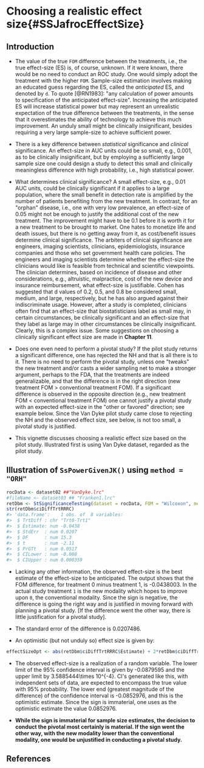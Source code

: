 # Choosing a realistic effect size{#SSJafrocEffectSize}





## Introduction
* The value of the true `FOM` difference between the treatments, i.e., the true effect-size (ES) is, of course, unknown. If it were known, there would be no need to conduct an ROC study. One would simply adopt the treatment with the higher `FOM`. Sample-size estimation involves making an educated guess regarding the ES, called the *anticipated* ES, and denoted by `d`. To quote [@RN1983]: "any calculation of power amounts to specification of the anticipated effect-size". Increasing the anticipated ES  will increase statistical power but may represent an unrealistic expectation of the true difference between the treatments, in the sense that it overestimates the ability of technology to achieve this much improvement. An unduly small  might be clinically insignificant, besides requiring a very large sample-size to achieve sufficient power.

* There is a key difference between *statistical* significance and *clinical* significance. An effect-size in AUC units could be so small, e.g., 0.001, as to be clinically insignificant, but by employing a sufficiently large sample size one could design a study to detect this small and clinically meaningless difference with high probability, i.e., high statistical power.

* What determines clinical significance? A small effect-size, e.g., 0.01 AUC units, could be clinically significant if it applies to a large population, where the small benefit in detection rate is amplified by the number of patients benefiting from the new treatment. In contrast, for an "orphan" disease, i.e., one with very low prevalence, an effect-size of 0.05 might not be enough to justify the additional cost of the new treatment. The improvement might have to be 0.1 before it is worth it for a new treatment to be brought to market. One hates to monetize life and death issues, but there is no getting away from it, as cost/benefit issues determine clinical significance. The arbiters of clinical significance are engineers, imaging scientists, clinicians, epidemiologists, insurance companies and those who set government health care policies. The engineers and imaging scientists determine whether the effect-size the clinicians would like is feasible from technical and scientific viewpoints. The clinician determines, based on incidence of disease and other considerations, e.g., altruistic, malpractice, cost of the new device and insurance reimbursement, what effect-size is justifiable. Cohen has suggested that d values of 0.2, 0.5, and 0.8 be considered small, medium, and large, respectively, but he has also argued against their indiscriminate usage. However, after a study is completed, clinicians often find that an effect-size that biostatisticians label as small may, in certain circumstances, be clinically significant and an effect-size that they label as large may in other circumstances be clinically insignificant. Clearly, this is a complex issue. Some suggestions on choosing a clinically significant effect size are made in **Chapter 11**.

* Does one even need to perform a pivotal study? If the pilot study returns a significant difference, one has rejected the NH and that is all there is to it. There is no need to perform the pivotal study, unless one "tweaks" the new treatment and/or casts a wider sampling net to make a stronger argument, perhaps to the FDA, that the treatments are indeed generalizable, and that the difference is in the right direction (new treatment FOM > conventional treatment FOM). If a significant difference is observed in the opposite direction (e.g., new treatment FOM < conventional treatment FOM) one cannot justify a pivotal study with an expected effect-size in the "other or favored" direction; see example below. Since the Van Dyke pilot study came close to rejecting the NH and the observed effect size, see below, is not too small, a pivotal study is justified.  

* This vignette discusses choosing a realistic effect size based on the pilot study. Illustrated first is using Van Dyke dataset, regarded as the pilot study.

## Illustration of `SsPowerGivenJK()` using `method = "ORH"`

```r
rocData <- dataset02 ##"VanDyke.lrc"
#fileName <- dataset03 ## "Franken1.lrc"
retDbm <- StSignificanceTesting(dataset = rocData, FOM = "Wilcoxon", method = "DBMH")
str(retDbm$ciDiffTrtRRRC)
#> 'data.frame':	1 obs. of  8 variables:
#>  $ TrtDiff : chr "Trt0-Trt1"
#>  $ Estimate: num -0.0438
#>  $ StdErr  : num 0.0207
#>  $ DF      : num 15.3
#>  $ t       : num -2.11
#>  $ PrGTt   : num 0.0517
#>  $ CILower : num -0.088
#>  $ CIUpper : num 0.000359
```

* Lacking any other information, the observed effect-size is the best estimate of the effect-size to be anticipated. The output shows that the FOM difference, for treatment 0 minus treatment 1, is -0.0438003. In the actual study treatment `1` is the new modality which hopes to improve upon `0`, the conventional modality. Since the sign is negative, the difference is going the right way and is justified in moving forward with planning a pivotal study. [If the difference went the other way, there is little justification for a pivotal study]. 

* The standard error of the difference is 0.0207486.

* An optimistic (but not unduly so) effect size is given by: 


```r
effectSizeOpt <- abs(retDbm$ciDiffTrtRRRC$Estimate) + 2*retDbm$ciDiffTrtRRRC$StdErr
```

* The observed effect-size is a realization of a random variable. The lower limit of the 95% confidence interval is given by -0.0879595 and the upper limit by 3.5885444\times 10^{-4}. CI's generated like this, with independent sets of data, are expected to encompass the true value with 95% probability. The lower end (greatest magnitude of the difference) of the confidence interval is -0.0852976, and this is the optimistic estimate. Since the sign is immaterial, one uses as the optimistic estimate the value 0.0852976. 

* **While the sign is immaterial for sample size estimates, the decision to conduct the pivotal most certainly is material. If the sign went the other way, with the new modality lower than the conventional modality, one would be unjustified in conducting a pivotal study.**  

## References


